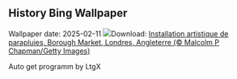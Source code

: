 ## History Bing Wallpaper
Wallpaper date: 2025-02-11
![](https://www.bing.com/th?id=OHR.UmbrellaDay_FR-CA7989925636_UHD.jpg&w=1000)Download: [Installation artistique de parapluies, Borough Market, Londres, Angleterre (© Malcolm P Chapman/Getty Images)](https://www.bing.com/th?id=OHR.UmbrellaDay_FR-CA7989925636_UHD.jpg)

Auto get programm by LtgX
